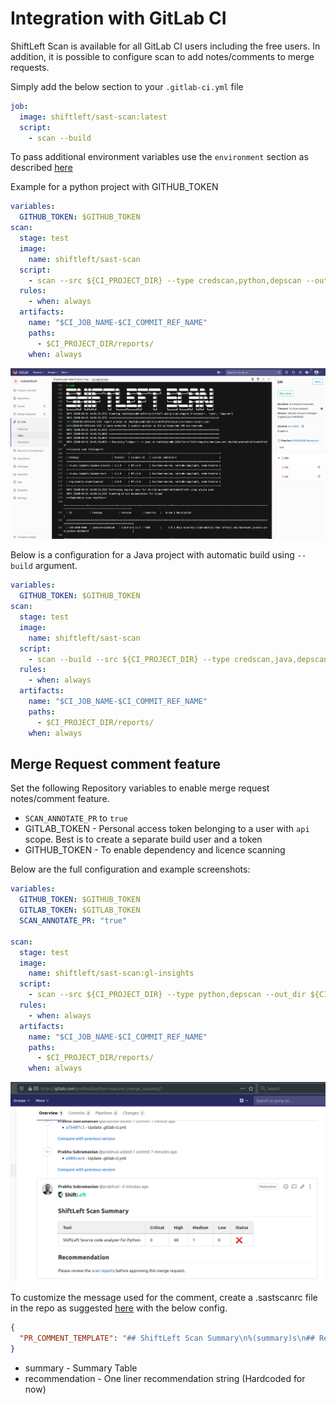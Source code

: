 # Integration with GitLab CI

ShiftLeft Scan is available for all GitLab CI users including the free users. In addition, it is possible to configure scan to add notes/comments to merge requests.

Simply add the below section to your `.gitlab-ci.yml` file

```yaml
job:
  image: shiftleft/sast-scan:latest
  script:
    - scan --build
```

To pass additional environment variables use the `environment` section as described [here](https://docs.gitlab.com/ee/ci/variables/where_variables_can_be_used.html)

Example for a python project with GITHUB_TOKEN

```yaml
variables:
  GITHUB_TOKEN: $GITHUB_TOKEN
scan:
  stage: test
  image:
    name: shiftleft/sast-scan
  script:
    - scan --src ${CI_PROJECT_DIR} --type credscan,python,depscan --out_dir ${CI_PROJECT_DIR}/reports
  rules:
    - when: always
  artifacts:
    name: "$CI_JOB_NAME-$CI_COMMIT_REF_NAME"
    paths:
      - $CI_PROJECT_DIR/reports/
    when: always
```

![GitLab CI Example](img/gitlab-ci.png)

Below is a configuration for a Java project with automatic build using `--build` argument.

```yaml
variables:
  GITHUB_TOKEN: $GITHUB_TOKEN
scan:
  stage: test
  image:
    name: shiftleft/sast-scan
  script:
    - scan --build --src ${CI_PROJECT_DIR} --type credscan,java,depscan --out_dir ${CI_PROJECT_DIR}/reports
  rules:
    - when: always
  artifacts:
    name: "$CI_JOB_NAME-$CI_COMMIT_REF_NAME"
    paths:
      - $CI_PROJECT_DIR/reports/
    when: always
```

## Merge Request comment feature


Set the following Repository variables to enable merge request notes/comment feature.

- `SCAN_ANNOTATE_PR` to `true`
- GITLAB_TOKEN - Personal access token belonging to a user with `api` scope. Best is to create a separate build user and a token
- GITHUB_TOKEN - To enable dependency and licence scanning

Below are the full configuration and example screenshots:

```yaml
variables:
  GITHUB_TOKEN: $GITHUB_TOKEN
  GITLAB_TOKEN: $GITLAB_TOKEN
  SCAN_ANNOTATE_PR: "true"

scan:
  stage: test
  image:
    name: shiftleft/sast-scan:gl-insights
  script:
    - scan --src ${CI_PROJECT_DIR} --type python,depscan --out_dir ${CI_PROJECT_DIR}/reports
  rules:
    - when: always
  artifacts:
    name: "$CI_JOB_NAME-$CI_COMMIT_REF_NAME"
    paths:
      - $CI_PROJECT_DIR/reports/
    when: always
```

![GitLab Merge Request](img/gitlab-mr.png)

To customize the message used for the comment, create a .sastscanrc file in the repo as suggested [here](tips.md) with the below config.

```json
{
  "PR_COMMENT_TEMPLATE": "## ShiftLeft Scan Summary\n%(summary)s\n## Recommendation\n%(recommendation)s\n"
}
```

- summary - Summary Table
- recommendation - One liner recommendation string (Hardcoded for now)
